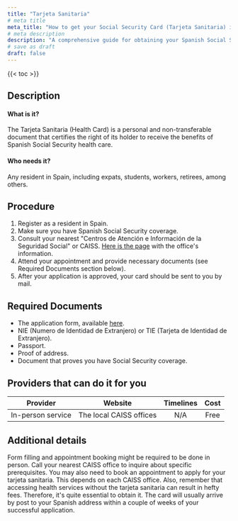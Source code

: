 ```yaml
---
title: "Tarjeta Sanitaria"
# meta title
meta_title: "How to get your Social Security Card (Tarjeta Sanitaria) in Spain"
# meta description
description: "A comprehensive guide for obtaining your Spanish Social Security Card called 'Tarjeta Sanitaria'."
# save as draft
draft: false
---
```


{{< toc >}}

## Description

#### What is it?

The Tarjeta Sanitaria (Health Card) is a personal and non-transferable document that certifies the right of its holder to receive the benefits of Spanish Social Security health care.

#### Who needs it?

Any resident in Spain, including expats, students, workers, retirees, among others.

## Procedure

1. Register as a resident in Spain.
2. Make sure you have Spanish Social Security coverage.
3. Consult your nearest "Centros de Atención e Información de la Seguridad Social" or CAISS. [Here is the page](http://www.seg-social.es/wps/portal/wss/internet/InformacionUtil/44516/44518) with the office's information.
4. Attend your appointment and provide necessary documents (see Required Documents section below).
5. After your application is approved, your card should be sent to you by mail.

## Required Documents

- The application form, available [here](http://www.seg-social.es/wps/portal/wss/internet/Trabajadores/Afiliacion/10535/13450).
- NIE (Numero de Identidad de Extranjero) or TIE (Tarjeta de Identidad de Extranjero).
- Passport.
- Proof of address.
- Document that proves you have Social Security coverage.

## Providers that can do it for you

| Provider          | Website                 | Timelines | Cost |
| ----------------- | ----------------------- | :-------: | :--: |
| In-person service | The local CAISS offices |    N/A    | Free |

## Additional details

Form filling and appointment booking might be required to be done in person. Call your nearest CAISS office to inquire about specific prerequisites. You may also need to book an appointment to apply for your tarjeta sanitaria. This depends on each CAISS office. Also, remember that accessing health services without the tarjeta sanitaria can result in hefty fees. Therefore, it's quite essential to obtain it. The card will usually arrive by post to your Spanish address within a couple of weeks of your successful application.

